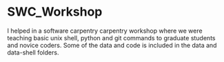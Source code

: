 # SWC_Workshop
I helped in a software carpentry carpentry workshop where we were teaching basic unix shell, python and git commands to graduate students and novice coders. Some of the data and code is included in the data and data-shell folders. 

